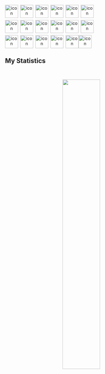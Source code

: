 <p>
<div align="center">
<div style="display: flex;"><img src="https://techstack-generator.vercel.app/js-icon.svg" alt="icon" width="43" style="width: 43px; height: 43px; margin-right: 7px; margin-bottom: 7px;" /><img src="https://techstack-generator.vercel.app/cpp-icon.svg" alt="icon" width="43" style="width: 43px; height: 43px; margin-right: 7px; margin-bottom: 7px;" /><img src="https://techstack-generator.vercel.app/ts-icon.svg" alt="icon" width="43" style="width: 43px; height: 43px; margin-right: 7px; margin-bottom: 7px;" /><img src="https://techstack-generator.vercel.app/react-icon.svg" alt="icon" width="43" style="width: 43px; height: 43px; margin-right: 7px; margin-bottom: 7px;" /><img src="https://techstack-generator.vercel.app/csharp-icon.svg" alt="icon" width="43" style="width: 43px; height: 43px; margin-right: 7px; margin-bottom: 7px;" /><img src="https://techstack-generator.vercel.app/sass-icon.svg" alt="icon" width="43" style="width: 43px; height: 43px; margin-right: 0px; margin-bottom: 7px;" /></div><div style="display: flex;"><img src="https://techstack-generator.vercel.app/gatsby-icon.svg" alt="icon" width="43" style="width: 43px; height: 43px; margin-right: 7px; margin-bottom: 7px;" /><img src="https://techstack-generator.vercel.app/python-icon.svg" alt="icon" width="43" style="width: 43px; height: 43px; margin-right: 7px; margin-bottom: 7px;" /><img src="https://techstack-generator.vercel.app/django-icon.svg" alt="icon" width="43" style="width: 43px; height: 43px; margin-right: 7px; margin-bottom: 7px;" /><img src="https://techstack-generator.vercel.app/docker-icon.svg" alt="icon" width="43" style="width: 43px; height: 43px; margin-right: 7px; margin-bottom: 7px;" /><img src="https://techstack-generator.vercel.app/kubernetes-icon.svg" alt="icon" width="43" style="width: 43px; height: 43px; margin-right: 7px; margin-bottom: 7px;" /><img src="https://techstack-generator.vercel.app/github-icon.svg" alt="icon" width="43" style="width: 43px; height: 43px; margin-right: 0px; margin-bottom: 7px;" /></div><div style="display: flex;"><img src="https://techstack-generator.vercel.app/mysql-icon.svg" alt="icon" width="43" style="width: 43px; height: 43px; margin-right: 7px; margin-bottom: 0px;" /><img src="https://techstack-generator.vercel.app/java-icon.svg" alt="icon" width="43" style="width: 43px; height: 43px; margin-right: 7px; margin-bottom: 0px;" /><img src="https://techstack-generator.vercel.app/aws-icon.svg" alt="icon" width="43" style="width: 43px; height: 43px; margin-right: 7px; margin-bottom: 0px;" /><img src="https://techstack-generator.vercel.app/redux-icon.svg" alt="icon" width="43" style="width: 43px; height: 43px; margin-right: 7px; margin-bottom: 0px;" /><img src="https://techstack-generator.vercel.app/nginx-icon.svg" alt="icon" width="43" height="43" /><img src="https://techstack-generator.vercel.app/restapi-icon.svg" alt="icon" width="43" height="43" /></div>

</div>
</p>

## My Statistics

<br/>
<p align="center">
  <a href="https://andreiusq.dev/">
  <img width="49.5%" src="https://github-readme-stats.vercel.app/api?username=andreiusq" />
  </a>
</p>
<br>
